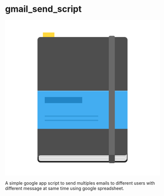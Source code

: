 # gmail_send_script

<img src="https://github.com/rohitrfactor/gmail_send_script/blob/master/Gk.png"/>

A simple google app script to send multiples emails to different users with different message at same time using google spreadsheet.
